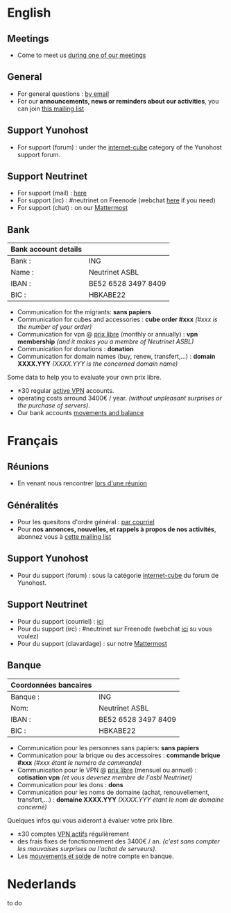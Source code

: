 <!-- TITLE: Contact -->
<!-- SUBTITLE: Reach us, nous joindre, contacteer ons -->

# English
## Meetings
- Come to meet us [during one of our meetings](agenda)

## General

- For general questions :  [by email](mailto:contact@neutrinet.be)
- For our **announcements, news or reminders about our activities**, you can join [this mailing list](https://lists.entransition.be/wws/info/neutrinet)

## Support Yunohost

- For support (forum) : under the [internet-cube](https://forum.yunohost.org/c/support/internet-cube) category of the Yunohost support forum.

## Support Neutrinet

- For support (mail) : [here](mailto:support@neutrinet.be)
- For support (irc) : #neutrinet on Freenode (webchat [here](https://webchat.freenode.net/?channels=neutrinet) if you need)
- For support (chat) : on our [Mattermost](https://chat.neutrinet.be)


## Bank

| Bank account details | |
|---|---|
| Bank :|ING |
| Name :|Neutrinet ASBL |
| IBAN :|BE52 6528 3497 8409 |
| BIC :|HBKABE22 |

* Communication for the migrants: **sans papiers**
* Communication for cubes and accessories : **cube order #xxx** _(#xxx is the number of your order)_
* Communication for vpn @ [prix libre](https://en.wikipedia.org/wiki/Pay_what_you_want) (monthly or annually) : **vpn membership** _(and it makes you a membre of Neutrinet ASBL)_
* Communication for donations : **donation**
* Communication for domain names (buy, renew, transfert,…) : **domain XXXX.YYY** _(XXXX.YYY is the concerned domain name)_

Some data to help you to evaluate your own prix libre.

* ±30 regular [active VPN](https://status.neutrinet.be/) accounts.
* operating costs arround 3400€ / year.  _(without unpleasant surprises or the purchase of servers)_.  
* Our bank accounts [movements and balance](https://accounting.neutrinet.be/)
# Français

## Réunions

- En venant nous rencontrer [lors d'une réunion](agenda)

## Généralités

- Pour les quesitons d'ordre général :  [par courriel](mailto:contact@neutrinet.be)
- Pour **nos annonces, nouvelles, et rappels à propos de nos activités**, abonnez vous à [cette mailing list](https://lists.entransition.be/wws/info/neutrinet)

## Support Yunohost

- Pour du support (forum) : sous la catégorie [internet-cube](https://forum.yunohost.org/c/support/internet-cube) du forum de Yunohost.

## Support Neutrinet

- Pour du support (courriel) : [ici](mailto:support@neutrinet.be)
- Pour du support (irc) : #neutrinet sur Freenode (webchat [ici](https://webchat.freenode.net/?channels=neutrinet) su vous voulez)
- Pour du support (clavardage) : sur notre [Mattermost](https://chat.neutrinet.be)


## Banque

| Coordonnées bancaires | |
|---|---|
| Banque :|ING |
| Nom:|Neutrinet ASBL |
| IBAN :|BE52 6528 3497 8409 |
| BIC :|HBKABE22 |

* Communication pour les personnes sans papiers: **sans papiers**
* Communication pour la brique ou des accessoires : **commande brique #xxx** _(#xxx étant le numéro de commande)_ 
* Communication pour le VPN @ [prix libre](https://fr.wikipedia.org/wiki/Prix_libre) (mensuel ou annuel) : **cotisation vpn**  _(et vous devenez membre de l'asbl Neutrinet)_
* Communication pour les dons : **dons**
* Communication pour les noms de domaine (achat, renouvellement, transfert,…) : **domaine XXXX.YYY** _(XXXX.YYY étant le nom de domaine concerné)_

Quelques infos qui vous aideront à évaluer votre prix libre.

* ±30 comptes [VPN actifs](https://status.neutrinet.be/) régulièrement
* des frais fixes de fonctionnement des 3400€ / an.  _(c'est sans compter les mauvaises surprises ou l'achat de serveurs)_.  
* Les [mouvements et solde](https://accounting.neutrinet.be/) de notre compte en banque.
# Nederlands
to do

